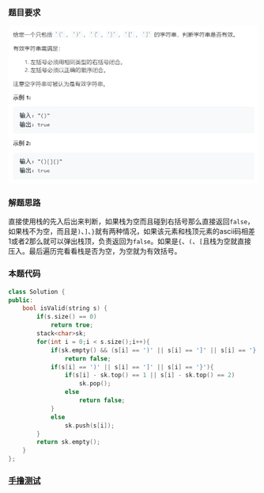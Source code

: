 ### 题目要求

![](./pic/20.png)

### 解题思路

直接使用栈的先入后出来判断，如果栈为空而且碰到右括号那么直接返回`false`，如果栈不为空，而且是`)`、`]`、`}`就有两种情况，如果该元素和栈顶元素的ascii码相差1或者2那么就可以弹出栈顶，负责返回为`false`。如果是`{`、`(`、`[`且栈为空就直接压入。最后遍历完看看栈是否为空，为空就为有效括号。

### 本题代码

```c++
class Solution {
public:
    bool isValid(string s) {
        if(s.size() == 0)
            return true;
        stack<char>sk;
        for(int i = 0;i < s.size();i++){
            if(sk.empty() && (s[i] == ')' || s[i] == ']' || s[i] == '}'))
                return false;
            if(s[i] == ')' || s[i] == ']' || s[i] == '}'){
                if(s[i] - sk.top() == 1 || s[i] - sk.top() == 2)
                    sk.pop();
                else
                    return false;
            }
            else
                sk.push(s[i]);
        }
        return sk.empty();
    }
};
```

### [手撸测试](<https://leetcode-cn.com/problems/valid-parentheses/>) 
